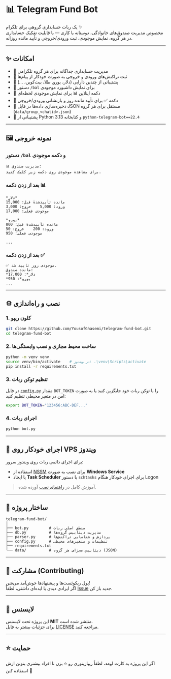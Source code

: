 # 📊 Telegram Fund Bot

یک ربات حسابداری گروهی برای تلگرام ✨  
مخصوص مدیریت صندوق‌های خانوادگی، دوستانه یا کاری — با قابلیت تفکیک حسابداری در هر گروه، نمایش موجودی، ثبت ورودی/خروجی و تأیید مانده روزانه.

---

## ✨ امکانات

- 🔹 مدیریت حسابداری جداگانه برای هر گروه تلگرامی
- 🔹 ثبت تراکنش‌های ورودی و خروجی به صورت خودکار از پیام‌ها
- 🔹 پشتیبانی از چندین دارایی (دلار، یورو, طلا، بیت‌کوین، …)
- 🔹 دستور `/bal` برای نمایش داشبورد موجودی
- 🔹 دکمه اینلاین 📊 برای نمایش موجودی لحظه‌ای
- 🔹 دکمه ✅ برای تأیید مانده روز و بازنشانی ورودی/خروجی
- 🔹 ذخیره‌سازی داده‌ها در فایل JSON مستقل برای هر گروه (`data/group_<chatid>.json`)
- 🔹 پشتیبانی از Python 3.13 و کتابخانه `python-telegram-bot==22.4`

---

## 🖼️ نمونه خروجی

### دستور `/bal` و دکمه موجودی
```
📊 مدیریت صندوق:
برای مشاهده موجودی روی دکمه زیر کلیک کنید.
```

### بعد از زدن دکمه 📊
```
*دلار*
مانده تأییدشدهٔ قبل: 15,000
ورود: 5,000    خروج: 3,000
موجودی فعلی: 17,000

*یورو*
مانده تأییدشدهٔ قبل: 800
ورود: 200    خروج: 50
موجودی فعلی: 950

...
```

### بعد از زدن دکمه ✅
```
✅ موجودی روز تایید شد.
مانده صندوق:
*دلار*: 17,000
*یورو*: 950
...
```

---

## ⚙️ نصب و راه‌اندازی

### 1. کلون ریپو
```bash
git clone https://github.com/YousofGhasemi/telegram-fund-bot.git
cd telegram-fund-bot
```

### 2. ساخت محیط مجازی و نصب وابستگی‌ها
```bash
python -m venv venv
source venv/bin/activate    # در ویندوز: .\venv\Scripts\activate
pip install -r requirements.txt
```

### 3. تنظیم توکن ربات
در فایل [`config.py`](config.py) مقدار `BOT_TOKEN` را با توکن ربات خود جایگزین کنید یا به صورت امن در متغیر محیطی تنظیم کنید:
```bash
export BOT_TOKEN="123456:ABC-DEF..."
```

### 4. اجرای ربات
```bash
python bot.py
```

---

## 🚀 اجرای خودکار روی VPS ویندوز
برای اجرای دائمی ربات روی ویندوز سرور:
- استفاده از [NSSM](https://nssm.cc/) برای نصب به صورت **Windows Service**  
- یا ایجاد **Task Scheduler** با دستور `schtasks` برای اجرای خودکار هنگام Logon  

> آموزش کامل در [راهنمای نصب](docs/INSTALL_WINDOWS.md) آورده شده.

---

## 📂 ساختار پروژه
```
telegram-fund-bot/
│
├── bot.py         # منطق اصلی ربات
├── db.py          # مدیریت دیتابیس گروه‌ها
├── parser.py      # پردازش و شناسایی تراکنش‌ها
├── config.py      # تنظیمات و متغیرهای محیطی
├── requirements.txt
└── data/          # دیتابیس مجزای هر گروه (JSON)
```

---

## 🤝 مشارکت (Contributing)
پول ریکوئست‌ها و پیشنهادها خوش‌آمد می‌شن!  
اگر ایرادی دیدی یا ایده‌ای داشتی، لطفاً [Issue](https://github.com/YousofGhasemi/telegram-fund-bot/issues) جدید باز کن.

---

## 📜 لایسنس
این پروژه تحت لایسنس **MIT** منتشر شده است.  
برای جزئیات بیشتر به فایل [LICENSE](LICENSE) مراجعه کنید.

---

## ⭐ حمایت
اگر این پروژه به کارت اومد، لطفاً ریپازیتوری رو ⭐ بزن تا افراد بیشتری بتونن ازش استفاده کنن 🙌
